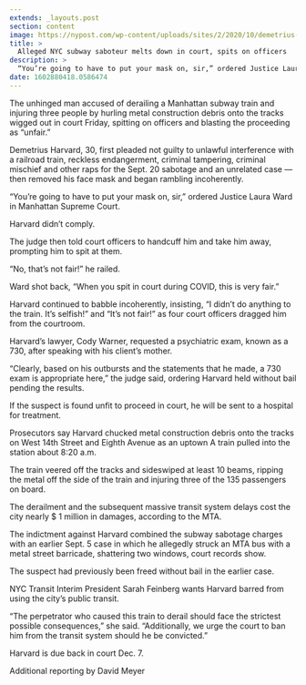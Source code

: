 ```yaml
--- 
extends: _layouts.post 
section: content 
image: https://nypost.com/wp-content/uploads/sites/2/2020/10/demetrius-harvard-subway-sabateur-2.jpg?quality=90&strip=all&w=1200 
title: > 
  Alleged NYC subway saboteur melts down in court, spits on officers 
description: > 
  “You’re going to have to put your mask on, sir,” ordered Justice Laura Ward in Manhattan Supreme Court.The judge then told court officers to handcuff him and take him away, prompting him to spit at them.It’s selfish!” and “It’s not fair!” as four court officers dragged him from the courtroom.The derailment and the subsequent massive transit system delays cost the city nearly $ 1 million in damages, according to the MTA.“Additionally, we urge the court to ban him from the transit system should he be convicted.”Harvard is due back in court Dec. 7. 
date: 1602880418.0586474 
--- 
```

The unhinged man accused of derailing a Manhattan subway train and injuring three people by hurling metal construction debris onto the tracks wigged out in court Friday, spitting on officers and blasting the proceeding as “unfair.”

Demetrius Harvard, 30, first pleaded not guilty to unlawful interference with a railroad train, reckless endangerment, criminal tampering, criminal mischief and other raps for the Sept. 20 sabotage and an unrelated case — then removed his face mask and began rambling incoherently.

“You’re going to have to put your mask on, sir,” ordered Justice Laura Ward in Manhattan Supreme Court.

Harvard didn’t comply.

The judge then told court officers to handcuff him and take him away, prompting him to spit at them.

“No, that’s not fair!” he railed.

Ward shot back, “When you spit in court during COVID, this is very fair.”

Harvard continued to babble incoherently, insisting, “I didn’t do anything to the train. It’s selfish!” and “It’s not fair!” as four court officers dragged him from the courtroom.

Harvard’s lawyer, Cody Warner, requested a psychiatric exam, known as a 730, after speaking with his client’s mother.

“Clearly, based on his outbursts and the statements that he made, a 730 exam is appropriate here,” the judge said, ordering Harvard held without bail pending the results.

If the suspect is found unfit to proceed in court, he will be sent to a hospital for treatment.

Prosecutors say Harvard chucked metal construction debris onto the tracks on West 14th Street and Eighth Avenue as an uptown A train pulled into the station about 8:20 a.m.

The train veered off the tracks and sideswiped at least 10 beams, ripping the metal off the side of the train and injuring three of the 135 passengers on board.

The derailment and the subsequent massive transit system delays cost the city nearly $ 1 million in damages, according to the MTA.

The indictment against Harvard combined the subway sabotage charges with an earlier Sept. 5 case in which he allegedly struck an MTA bus with a metal street barricade, shattering two windows, court records show.

The suspect had previously been freed without bail in the earlier case.

NYC Transit Interim President Sarah Feinberg wants Harvard barred from using the city’s public transit.

“The perpetrator who caused this train to derail should face the strictest possible consequences,” she said. “Additionally, we urge the court to ban him from the transit system should he be convicted.”

Harvard is due back in court Dec. 7.

Additional reporting by David Meyer